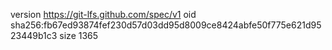 version https://git-lfs.github.com/spec/v1
oid sha256:fb67ed93874fef230d57d03dd95d8009ce8424abfe50f775e621d9523449b1c3
size 1365
